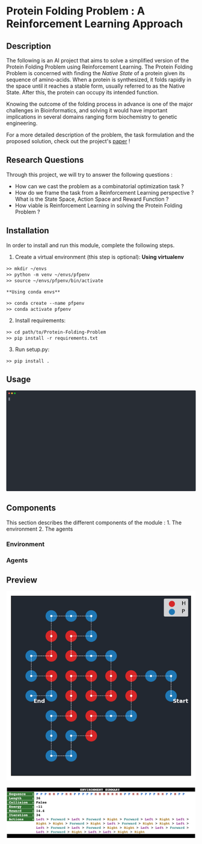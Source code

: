 # Protein Folding Problem : A Reinforcement Learning Approach

## Description

The following is an AI project that aims to solve a simplified version of the Protein Folding Problem using Reinforcement Learning. The Protein Folding Problem is concerned with finding the *Native State* of a protein given its sequence of amino-acids. When a protein is synthesized, it folds rapidly in the space until it reaches a stable form, usually referred to as the Native State. After this, the protein can occupy its intended function. 

Knowing the outcome of the folding process in advance is one of the major challenges in Bioinformatics, and solving it would have important implications in several domains ranging form biochemistry to genetic engineering.

For a more detailed description of the problem, the task formulation and the proposed solution, check out the project's [paper](https://github.com/SAMY-ER/Protein-Folding-Problem/blob/master/report/Protein%20Folding%20Problem%20-%20A%20Reinforcement%20Learning%20Approach.pdf) !

## Research Questions

Through this project, we will try to answer the following questions :

* How can we cast the problem as a combinatorial optimization task ?
* How do we frame the task from a Reinforcement Learning perspective ? What is the State Space, Action Space and Reward Function ?
* How viable is Reinforcement Learning in solving the Protein Folding Problem ?

##  Installation

In order to install and run this module, complete the following steps. 

1. Create a virtual environment (this step is optional):
    **Using virtualenv**
```
>> mkdir ~/envs
>> python -m venv ~/envs/pfpenv
>> source ~/envs/pfpenv/bin/activate
```
    **Using conda envs**
```
>> conda create --name pfpenv
>> conda activate pfpenv
```

2. Install requirements:
```
>> cd path/to/Protein-Folding-Problem
>> pip install -r requirements.txt
```

3. Run setup.py:
```
>> pip install .
```

## Usage

![Example](./docs/animated.svg) <!-- .element height="30%" width="40%" -->

## Components

This section describes the different components of the module : 
    1. The environment
    2. The agents

### Environment

### Agents


## Preview

![alt text](./report/figures/predicted_native_state.png "Predicted Native State - sequence : PPPHHPPHHPPPPPHHHHHHHPPHHPPPPHHPPHPP")

![alt text](./report/figures/env_summary.png "Environment Summary")
